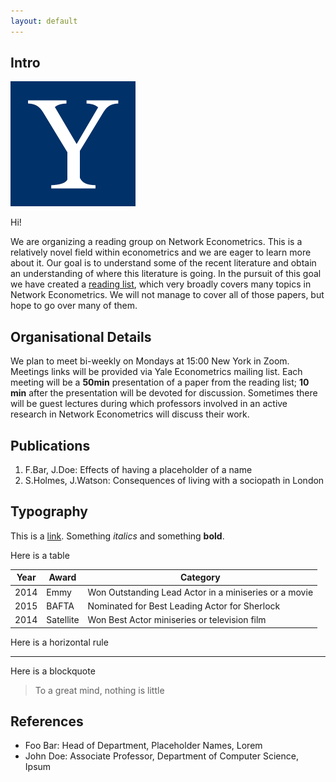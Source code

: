 ```yaml
---
layout: default
---
```


## Intro

<img class="profile-picture" src="Yale_logo.jpg">

Hi! 

We are organizing a reading group on Network Econometrics. This is a relatively novel field within econometrics and we are eager to learn more about it. Our goal is to understand some of the recent literature and obtain an understanding of where this literature is going. In the pursuit of this goal we have created a [reading list](https://ikleni.github.io/researcher/Networks%20RG_Winter%202021.pdf), which very broadly covers many topics in Network Econometrics. We will not manage to cover all of those papers, but hope to go over many of them.

## Organisational Details

We plan to meet bi-weekly on Mondays at 15:00 New York in Zoom. Meetings links will be provided via Yale Econometrics mailing list. Each meeting will be a **50min** presentation of a paper from the reading list; **10 min** after the presentation will be devoted for discussion. Sometimes there will be guest lectures during which professors involved in an active research in Network Econometrics will discuss their work.

## Publications

1. F.Bar, J.Doe: Effects of having a placeholder of a name
2. S.Holmes, J.Watson: Consequences of living with a sociopath in London

## Typography

This is a [link](http://google.com). Something *italics* and something **bold**.

Here is a table

Year | Award | Category
-----|-------|--------
2014 | Emmy  | Won Outstanding Lead Actor in a miniseries or a movie
2015 | BAFTA | Nominated for Best Leading Actor for Sherlock
2014 | Satellite | Won Best Actor miniseries or television film

Here is a horizontal rule

---

Here is a blockquote

> To a great mind, nothing is little

## References

* Foo Bar: Head of Department, Placeholder Names, Lorem
* John Doe: Associate Professor, Department of Computer Science, Ipsum

